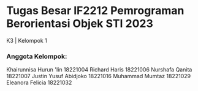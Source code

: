 # Tugas Besar IF2212 Pemrograman Berorientasi Objek STI 2023
K3 | Kelompok 1

### Anggota Kelompok:
Khairunnisa Hurun 'Iin 18221004
Richard Haris 18221006
Nurshafa Qanita 18221007
Justin Yusuf Abidjoko 18221016
Muhammad Mumtaz 18221029
Eleanora Felicia 18221032